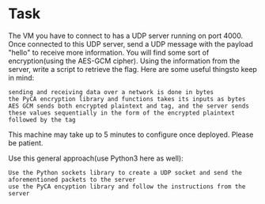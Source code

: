 
# Task
The VM you have to connect to has a UDP server running on port 4000. Once connected to this UDP server, send a UDP message with the payload "hello" to receive more information. You will find some sort of encryption(using the AES-GCM cipher). Using the information from the server, write a script to retrieve the flag. Here are some useful thingsto keep in mind:

    sending and receiving data over a network is done in bytes
    the PyCA encryption library and functions takes its inputs as bytes
    AES GCM sends both encrypted plaintext and tag, and the server sends these values sequentially in the form of the encrypted plaintext followed by the tag

This machine may take up to 5 minutes to configure once deployed. Please be patient. 

Use this general approach(use Python3 here as well):

    Use the Python sockets library to create a UDP socket and send the aforementioned packets to the server
    use the PyCA encyption library and follow the instructions from the server

